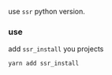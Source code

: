 use `ssr` python version.

### use

add `ssr_install` you projects

```bash
yarn add ssr_install
```